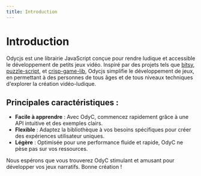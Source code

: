 ```yaml
---
title: Introduction
---
```


# Introduction

Odycjs est une librairie JavaScript conçue pour rendre ludique et accessible le développement de petits jeux vidéo. Inspiré par des projets tels que [bitsy](https://bitsy.org/), [puzzle-script](https://www.puzzlescript.net/), et [crisp-game-lib](https://github.com/abagames/crisp-game-lib/tree/master), Odycjs simplifie le développement de jeux, en permettant à des personnes de tous âges et de tous niveaux techniques d'explorer la création vidéo-ludique.

## Principales caractéristiques :

- **Facile à apprendre** : Avec OdyC, commencez rapidement grâce à une API intuitive et des exemples clairs.
- **Flexible** : Adaptez la bibliothèque à vos besoins spécifiques pour créer des expériences utilisateur uniques.
- **Légère** : Optimisée pour une performance fluide et rapide, OdyC ne pèse pas sur vos ressources.

Nous espérons que vous trouverez OdyC stimulant et amusant pour développer vos jeux narratifs. Bonne création !
